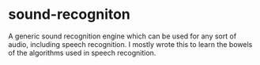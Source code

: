 sound-recogniton
================

A generic sound recognition engine which can be used for any sort of audio, including speech recognition. I mostly wrote this to learn the bowels of the algorithms used in speech recognition. 

